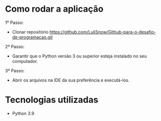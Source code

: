 # Como rodar a aplicação

 1º Passo: 
 - Clonar repositório https://github.com/LuliSnow/Github-para-o-desafio-de-programacao.git

 2º Passo:
 - Garantir que o Python versão 3 ou superior esteja instalado no seu computador.

 3º Passo:
 - Abrir os arquivos na IDE da sua preferência e executá-los.


# Tecnologias utilizadas
 
 - Python 3.9
